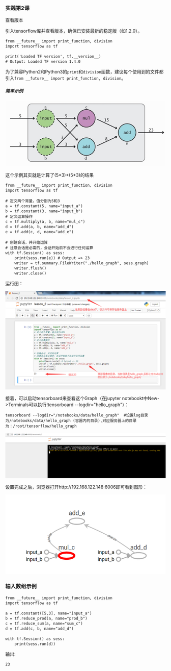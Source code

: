 ### 实践第2课


查看版本

引入tensorflow库并查看版本，确保已安装最新的稳定版（如1.2.0）。

	from __future__ import print_function, division
	import tensorflow as tf
	
	print('Loaded TF version', tf.__version__)
	# Output: Loaded TF version 1.4.0

为了兼容Python2和Python3的`print`和`division`函数，建议每个使用到的文件都引入`from __future__ import print_function, division`。


##### 简单示例

![hello.jpg](./images/hello.jpg)


这个示例其实就是计算了(5*3)+(5+3)的结果

	from __future__ import print_function, division
	import tensorflow as tf

	# 定义两个常量，值分别为5和3
	a = tf.constant(5, name="input_a")
	b = tf.constant(3, name="input_b")
	# 定义运算操作
	c = tf.multiply(a, b, name="mul_c")
	d = tf.add(a, b, name="add_d")
	e = tf.add(c, d, name="add_e")
	
	# 创建会话，并开始运算
	# 注意会话是必需的，会话开始前不会进行任何运算
	with tf.Session() as sess:
	    print(sess.run(e)) # Output => 23
	    writer = tf.summary.FileWriter("./hello_graph", sess.graph)
	    writer.flush()
	    writer.close()


运行图：

![1](./images/20171207143811.png)


接着，可以启动tensorboard来查看这个Graph（在jupyter notebookt中New->Terminals可以执行!tensorboard --logdir="hello_graph"）：

	tensorboard --logdir="/notebooks/data/hello_graph"  #设置log目录为/notebooks/data/hello_graph (容器内的目录),对应服务器上的目录为：/root/tensorflow/hello_graph


![set log dir](./images/20171207141751.png)



设置完成之后，浏览器打开http://192.168.122.148:6006即可看到图形：


![6006](./images/20171207144906.png)






### 输入数组示例

	from __future__ import print_function, division
	import tensorflow as tf
	
	a = tf.constant([5,3], name="input_a")
	b = tf.reduce_prod(a, name="prod_b")
	c = tf.reduce_sum(a, name="sum_c")
	d = tf.add(c, b, name="add_d")
	
	with tf.Session() as sess:
	    print(sess.run(d))


输出:

	23